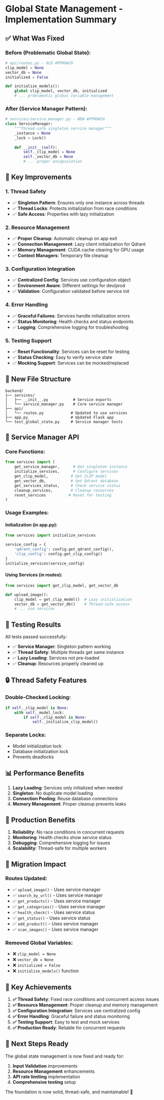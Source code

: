 # Global State Management - Implementation Summary

## ✅ **What Was Fixed**

### **Before (Problematic Global State):**
```python
# api/routes.py - OLD APPROACH
clip_model = None
vector_db = None
initialized = False

def initialize_models():
    global clip_model, vector_db, initialized
    # ... problematic global variable management
```

### **After (Service Manager Pattern):**
```python
# services/service_manager.py - NEW APPROACH
class ServiceManager:
    """Thread-safe singleton service manager"""
    _instance = None
    _lock = Lock()
    
    def __init__(self):
        self._clip_model = None
        self._vector_db = None
        # ... proper encapsulation
```

## 🔧 **Key Improvements**

### **1. Thread Safety**
- ✅ **Singleton Pattern**: Ensures only one instance across threads
- ✅ **Thread Locks**: Protects initialization from race conditions
- ✅ **Safe Access**: Properties with lazy initialization

### **2. Resource Management**
- ✅ **Proper Cleanup**: Automatic cleanup on app exit
- ✅ **Connection Management**: Lazy client initialization for Qdrant
- ✅ **Memory Management**: CUDA cache clearing for GPU usage
- ✅ **Context Managers**: Temporary file cleanup

### **3. Configuration Integration**
- ✅ **Centralized Config**: Services use configuration object
- ✅ **Environment Aware**: Different settings for dev/prod
- ✅ **Validation**: Configuration validated before service init

### **4. Error Handling**
- ✅ **Graceful Failures**: Services handle initialization errors
- ✅ **Status Monitoring**: Health checks and status endpoints
- ✅ **Logging**: Comprehensive logging for troubleshooting

### **5. Testing Support**
- ✅ **Reset Functionality**: Services can be reset for testing
- ✅ **Status Checking**: Easy to verify service state
- ✅ **Mocking Support**: Services can be mocked/replaced

## 📁 **New File Structure**

```
backend/
├── services/
│   ├── __init__.py           # Service exports
│   └── service_manager.py    # Core service manager
├── api/
│   └── routes.py            # Updated to use services
├── app.py                   # Updated Flask app
└── test_global_state.py     # Service manager tests
```

## 🔄 **Service Manager API**

### **Core Functions:**
```python
from services import (
    get_service_manager,      # Get singleton instance
    initialize_services,      # Configure services
    get_clip_model,          # Get CLIP model
    get_vector_db,           # Get Qdrant database
    get_services_status,     # Check service status
    cleanup_services,        # Cleanup resources
    reset_services          # Reset for testing
)
```

### **Usage Examples:**

#### **Initialization (in app.py):**
```python
from services import initialize_services

service_config = {
    'qdrant_config': config.get_qdrant_config(),
    'clip_config': config.get_clip_config()
}
initialize_services(service_config)
```

#### **Using Services (in routes):**
```python
from services import get_clip_model, get_vector_db

def upload_image():
    clip_model = get_clip_model()  # Lazy initialization
    vector_db = get_vector_db()    # Thread-safe access
    # ... use services
```

## 🧪 **Testing Results**

All tests passed successfully:

- ✅ **Service Manager**: Singleton pattern working
- ✅ **Thread Safety**: Multiple threads get same instance
- ✅ **Lazy Loading**: Services not pre-loaded
- ✅ **Cleanup**: Resources properly cleaned up

## 🔒 **Thread Safety Features**

### **Double-Checked Locking:**
```python
if self._clip_model is None:
    with self._model_lock:
        if self._clip_model is None:
            self._initialize_clip_model()
```

### **Separate Locks:**
- Model initialization lock
- Database initialization lock
- Prevents deadlocks

## 📊 **Performance Benefits**

1. **Lazy Loading**: Services only initialized when needed
2. **Singleton**: No duplicate model loading
3. **Connection Pooling**: Reuse database connections
4. **Memory Management**: Proper cleanup prevents leaks

## 🚀 **Production Benefits**

1. **Reliability**: No race conditions in concurrent requests
2. **Monitoring**: Health checks show service status
3. **Debugging**: Comprehensive logging for issues
4. **Scalability**: Thread-safe for multiple workers

## 🔧 **Migration Impact**

### **Routes Updated:**
- ✅ `upload_image()` - Uses service manager
- ✅ `search_by_url()` - Uses service manager  
- ✅ `get_products()` - Uses service manager
- ✅ `get_categories()` - Uses service manager
- ✅ `health_check()` - Uses service status
- ✅ `get_status()` - Uses service status
- ✅ `add_product()` - Uses service manager
- ✅ `scan_images()` - Uses service manager

### **Removed Global Variables:**
- ❌ `clip_model = None`
- ❌ `vector_db = None` 
- ❌ `initialized = False`
- ❌ `initialize_models()` function

## 🎯 **Key Achievements**

1. **✅ Thread Safety**: Fixed race conditions and concurrent access issues
2. **✅ Resource Management**: Proper cleanup and memory management
3. **✅ Configuration Integration**: Services use centralized config
4. **✅ Error Handling**: Graceful failure and status monitoring
5. **✅ Testing Support**: Easy to test and mock services
6. **✅ Production Ready**: Reliable for concurrent requests

## 🔄 **Next Steps Ready**

The global state management is now fixed and ready for:

1. **Input Validation** improvements
2. **Resource Management** enhancements  
3. **API rate limiting** implementation
4. **Comprehensive testing** setup

The foundation is now solid, thread-safe, and maintainable! 🎉

